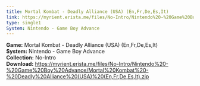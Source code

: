 ```yaml
---
title: Mortal Kombat - Deadly Alliance (USA) (En,Fr,De,Es,It)
link: https://myrient.erista.me/files/No-Intro/Nintendo%20-%20Game%20Boy%20Advance/Mortal%20Kombat%20-%20Deadly%20Alliance%20(USA)%20(En,Fr,De,Es,It).zip
type: single1
System: Nintendo - Game Boy Advance
---
```

<b>Game:</b> Mortal Kombat - Deadly Alliance (USA) (En,Fr,De,Es,It)<br>
<b>System:</b> Nintendo - Game Boy Advance<br>
<b>Collection:</b> No-Intro<br>
<b>Download:</b> https://myrient.erista.me/files/No-Intro/Nintendo%20-%20Game%20Boy%20Advance/Mortal%20Kombat%20-%20Deadly%20Alliance%20(USA)%20(En,Fr,De,Es,It).zip